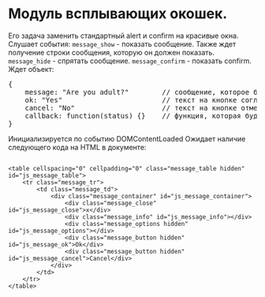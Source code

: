 # Модуль всплывающих окошек.

Его задача заменить стандартный alert и confirm на красивые окна.
Слушает события:
<code>message_show</code> - показать сообщение. Также ждет получение строки сообщения, которую он должен показать.
<code>message_hide</code> - спрятать сообщение.
<code>message_confirm</code> - показать confirm. Ждет объект:
<pre>
{
    message: "Are you adult?"        // сообщение, которое будет показано
    ok: "Yes"                        // текст на кнопке согласия, по умолчанию ok
    cancel: "No"                     // текст на кнопке отмены, по умолчанию cancel
    callback: function(status) {}    // функция, которая будет вызвана после ответа пользователя. Функции будет передан статус выбора. TRUE - пользователь подтвердил вопрос. FALSE - пользователь отказался.
}
</pre>

Инициализируется по событию DOMContentLoaded
Ожидает наличие следующего кода на HTML в документе:
<pre><code>
&lt;table cellspacing="0" cellpadding="0" class="message_table hidden" id="js_message_table">
    &lt;tr class="message_tr">
        &lt;td class="message_td">
            &lt;div class="message_container" id="js_message_container">
                &lt;div class="message_close" id="js_message_close">x&lt;/div>
                &lt;div class="message_info" id="js_message_info">&lt;/div>
                &lt;div class="message_options hidden" id="js_message_options">&lt;/div>
                &lt;div class="message_button hidden" id="js_message_ok">Ok&lt;/div>
                &lt;div class="message_button hidden" id="js_message_cancel">Cancel&lt;/div>
            &lt;/div>
        &lt;/td>
    &lt;/tr>
&lt;/table>
</code></pre>